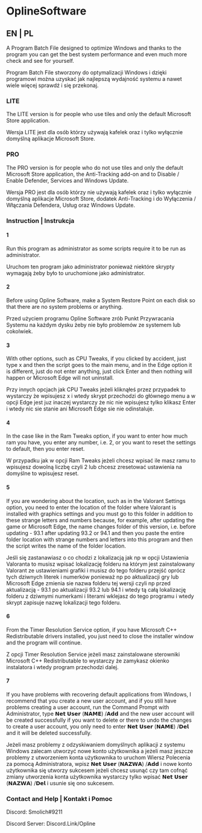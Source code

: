 # OplineSoftware

## EN | PL  

A Program Batch File designed to optimize Windows and thanks to the program you can get the best system performance and even much more check and see for yourself.

Program Batch File stworzony do optymalizacji Windows i dzięki programowi można uzyskać jak najlepszą wydajność systemu a nawet wiele więcej sprawdź i się przekonaj.  

### LITE

The LITE version is for people who use tiles and only the default Microsoft Store application.

Wersja LITE jest dla osób którzy używają kafelek oraz i tylko wyłącznie domyślną aplikacje Microsoft Store.

### PRO

The PRO version is for people who do not use tiles and only the default Microsoft Store application, the Anti-Tracking add-on and to Disable / Enable Defender, Services and Windows Update.

Wersja PRO jest dla osób którzy nie używają kafelek oraz i tylko wyłącznie domyślną aplikacje Microsoft Store, dodatek Anti-Tracking i do Wyłączenia / Włączania Defendera, Usług oraz Windows Update.

### Instruction | Instrukcja

#### 1

Run this program as administrator as some scripts require it to be run as administrator.

Uruchom ten program jako administrator ponieważ niektóre skrypty wymagają żeby było to uruchomione jako administrator.

#### 2

Before using Opline Software, make a System Restore Point on each disk so that there are no system problems or anything.

Przed użyciem programu Opline Software zrób Punkt Przywracania Systemu na każdym dysku żeby nie było problemów ze systemem lub cokolwiek.

#### 3

With other options, such as CPU Tweaks, if you clicked by accident, just type x and then the script goes to the main menu, and in the Edge option it is different, just do not enter anything, just click Enter and then nothing will happen or Microsoft Edge will not uninstall.

Przy innych opcjach jak CPU Tweaks jeżeli kliknąłeś przez przypadek to wystarczy że wpisujesz x i wtedy skrypt przechodzi do głównego menu a w opcji Edge jest juz inaczej wystarczy że nic nie wpisujesz tylko klikasz Enter i wtedy nic sie stanie ani Microsoft Edge sie nie odinstaluje.

#### 4

In the case like in the Ram Tweaks option, if you want to enter how much ram you have, you enter any number, i.e. 2, or you want to reset the settings to default, then you enter reset.

W przypadku jak w opcji Ram Tweaks jeżeli chcesz wpisać ile masz ramu to wpisujesz dowolną liczbę czyli 2 lub chcesz zresetować ustawienia na domyślne to wpisujesz reset.

#### 5

If you are wondering about the location, such as in the Valorant Settings option, you need to enter the location of the folder where Valorant is installed with graphics settings and you must go to this folder in addition to these strange letters and numbers because, for example, after updating the game or Microsoft Edge, the name changes folder of this version, i.e. before updating - 93.1 after updating 93.2 or 94.1 and then you paste the entire folder location with strange numbers and letters into this program and then the script writes the name of the folder location.

Jeśli się zastanawiasz o co chodzi z lokalizacją jak np w opcji Ustawienia Valoranta to musisz wpisać lokalizację folderu na którym jest zainstalowany Valorant ze ustawieniami grafiki i musisz do tego folderu przejść oprócz tych dziwnych literek i numerków ponieważ np po aktualizacji gry lub Microsoft Edge zmienia sie nazwa folderu tej wersji czyli np przed aktualizacją - 93.1 po aktualizacji 93.2 lub 94.1 i wtedy tą całą lokalizację folderu z dziwnymi numerkami i literami wklejasz do tego programu i wtedy skrypt zapisuje nazwę lokalizacji tego folderu.

#### 6

From the Timer Resolution Service option, if you have Microsoft C++ Redistributable drivers installed, you just need to close the installer window and the program will continue.

Z opcji Timer Resolution Service jeżeli masz zainstalowane sterowniki Microsoft C++ Redistributable to wystarczy że zamykasz okienko instalatora i wtedy program przechodzi dalej.

#### 7

If you have problems with recovering default applications from Windows, I recommend that you create a new user account, and if you still have problems creating a user account, run the Command Prompt with Administrator, type 𝗡𝗲𝘁 𝗨𝘀𝗲𝗿 (𝗡𝗔𝗠𝗘) /𝗔𝗱𝗱 and the new user account will be created successfully if you want to delete or there to undo the changes to create a user account, you only need to enter 𝗡𝗲𝘁 𝗨𝘀𝗲𝗿 (𝗡𝗔𝗠𝗘) /𝗗𝗲𝗹 and it will be deleted successfully.

Jeżeli masz problemy z odzyskiwaniem domyślnych aplikacji z systemu Windows zalecam utworzyć nowe konto użytkownika a jeżeli masz jeszcze problemy z utworzeniem konta użytkownika to uruchom Wiersz Polecenia za pomocą Administratora, wpisz 𝗡𝗲𝘁 𝗨𝘀𝗲𝗿 (𝗡𝗔𝗭𝗪𝗔) /𝗔𝗱𝗱 i nowe konto użytkownika się utworzy sukcesem jeżeli chcesz usunąć czy tam cofnąć zmiany utworzenia konta użytkownika wystarczy tylko wpisać 𝗡𝗲𝘁 𝗨𝘀𝗲𝗿 (𝗡𝗔𝗭𝗪𝗔) /𝗗𝗲𝗹 i usunie się ono sukcesem.

### Contact and Help | Kontakt i Pomoc  

Discord: Smolich#9211 

Discord Server: Discord.Link/Opline
